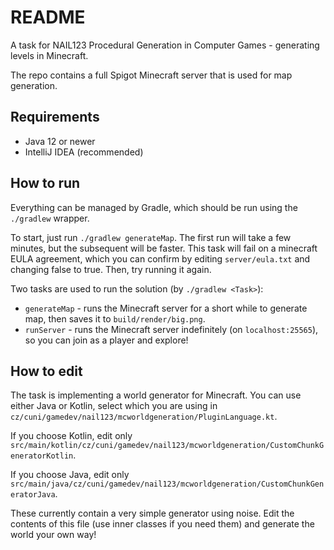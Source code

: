 # README

A task for NAIL123 Procedural Generation in Computer Games - generating levels
in Minecraft.

The repo contains a full Spigot Minecraft server that is used for map generation.

## Requirements

- Java 12 or newer
- IntelliJ IDEA (recommended)

## How to run

Everything can be managed by Gradle, which should be run using the `./gradlew` wrapper.

To start, just run `./gradlew generateMap`.
The first run will take a few minutes, but the subsequent will be faster.
This task will fail on a minecraft EULA agreement, which you can confirm by editing `server/eula.txt` and changing false to true.
Then, try running it again.

Two tasks are used to run the solution (by `./gradlew <Task>`):
 - `generateMap` - runs the Minecraft server for a short while to generate map, then saves it to `build/render/big.png`.
 - `runServer` - runs the Minecraft server indefinitely (on `localhost:25565`), so you can join as a player and explore!

## How to edit

The task is implementing a world generator for Minecraft. You can use either Java or Kotlin, select which you are using in
`cz/cuni/gamedev/nail123/mcworldgeneration/PluginLanguage.kt`.

If you choose Kotlin, edit only `src/main/kotlin/cz/cuni/gamedev/nail123/mcworldgeneration/CustomChunkGeneratorKotlin`.

If you choose Java, edit only     `src/main/java/cz/cuni/gamedev/nail123/mcworldgeneration/CustomChunkGeneratorJava`.

These currently contain a very simple generator using noise. 
Edit the contents of this file (use inner classes if you need them) and generate the world your own way! 
